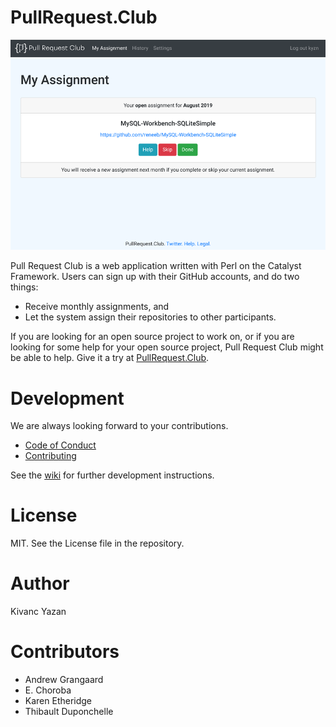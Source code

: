# PullRequest.Club

![](root/static/images/home-2019-12-28.png)

Pull Request Club is a web application written with Perl on the Catalyst
Framework. Users can sign up with their GitHub accounts, and do two things:
- Receive monthly assignments, and
- Let the system assign their repositories to other participants.

If you are looking for an open source project to work on, or if you are
looking for some help for your open source project, Pull Request Club might
be able to help. Give it a try at
[PullRequest.Club](https://pullrequest.club).

# Development

We are always looking forward to your contributions.
- [Code of Conduct](CODE_OF_CONDUCT.md)
- [Contributing](CONTRIBUTING.md)

See the [wiki](https://github.com/kyzn/PRC/wiki) for further development instructions.

# License

MIT. See the License file in the repository.

# Author

Kivanc Yazan

# Contributors

- Andrew Grangaard
- E. Choroba
- Karen Etheridge
- Thibault Duponchelle
